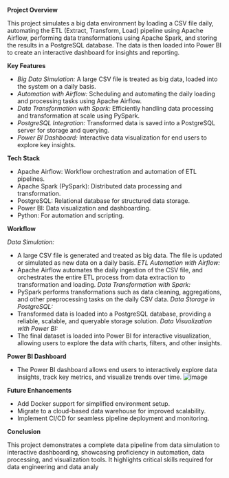 **Project Overview**

This project simulates a big data environment by loading a CSV file daily, automating the ETL (Extract, Transform, Load) pipeline using Apache Airflow, performing data transformations using Apache Spark, and storing the results in a PostgreSQL database. The data is then loaded into Power BI to create an interactive dashboard for insights and reporting.

**Key Features**

- *Big Data Simulation:* A large CSV file is treated as big data, loaded into the system on a daily basis.
- *Automation with Airflow:* Scheduling and automating the daily loading and processing tasks using Apache Airflow.
- *Data Transformation with Spark:* Efficiently handling data processing and transformation at scale using PySpark.
- *PostgreSQL Integration:* Transformed data is saved into a PostgreSQL server for storage and querying.
- *Power BI Dashboard:* Interactive data visualization for end users to explore key insights.

**Tech Stack**

- Apache Airflow: Workflow orchestration and automation of ETL pipelines.
- Apache Spark (PySpark): Distributed data processing and transformation.
- PostgreSQL: Relational database for structured data storage.
- Power BI: Data visualization and dashboarding.
- Python: For automation and scripting.

**Workflow**

*Data Simulation:*
- A large CSV file is generated and treated as big data. The file is updated or simulated as new data on a daily basis.
*ETL Automation with Airflow:*
- Apache Airflow automates the daily ingestion of the CSV file, and orchestrates the entire ETL process from data extraction to transformation and loading.
*Data Transformation with Spark:*
- PySpark performs transformations such as data cleaning, aggregations, and other preprocessing tasks on the daily CSV data.
*Data Storage in PostgreSQL:*
- Transformed data is loaded into a PostgreSQL database, providing a reliable, scalable, and queryable storage solution.
*Data Visualization with Power BI:*
- The final dataset is loaded into Power BI for interactive visualization, allowing users to explore the data with charts, filters, and other insights.

**Power BI Dashboard**
- The Power BI dashboard allows end users to interactively explore data insights, track key metrics, and visualize trends over time.
![image](https://github.com/user-attachments/assets/5812ef95-d135-4d03-9b14-6006b6b4eaf2)



**Future Enhancements**
- Add Docker support for simplified environment setup.
- Migrate to a cloud-based data warehouse for improved scalability.
- Implement CI/CD for seamless pipeline deployment and monitoring.

**Conclusion**

This project demonstrates a complete data pipeline from data simulation to interactive dashboarding, showcasing proficiency in automation, data processing, and visualization tools. It highlights critical skills required for data engineering and data analy
